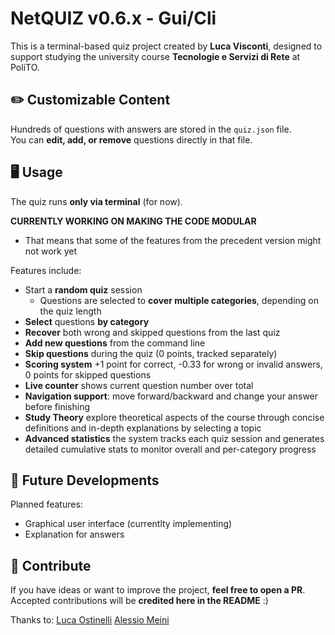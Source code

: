 # NetQUIZ v0.6.x - Gui/Cli

This is a terminal-based quiz project created by **Luca Visconti**, designed to support studying the university course **Tecnologie e Servizi di Rete** at PoliTO.

## ✏️ Customizable Content  
Hundreds of questions with answers are stored in the `quiz.json` file.  
You can **edit, add, or remove** questions directly in that file.

## 🖥️ Usage  
The quiz runs **only via terminal** (for now).  

**CURRENTLY WORKING ON MAKING THE CODE MODULAR**
- That means that some of the features from the precedent version might not work yet

Features include:  
- Start a **random quiz** session  
  - Questions are selected to **cover multiple categories**, depending on the quiz length  
- **Select** questions **by category**
- **Recover** both wrong and skipped questions from the last quiz  
- **Add new questions** from the command line  
- **Skip questions** during the quiz (0 points, tracked separately)  
- **Scoring system** +1 point for correct, -0.33 for wrong or invalid answers, 0 points for skipped questions  
- **Live counter** shows current question number over total  
- **Navigation support**: move forward/backward and change your answer before finishing  
- **Study Theory** explore theoretical aspects of the course through concise definitions and in-depth explanations by selecting a topic
- **Advanced statistics** the system tracks each quiz session and generates detailed cumulative stats to monitor overall and per-category progress


## 🚧 Future Developments  
Planned features:  
- Graphical user interface (currentlty implementing) 
- Explanation for answers  

## 🤝 Contribute  
If you have ideas or want to improve the project, **feel free to open a PR**.  
Accepted contributions will be **credited here in the README** :)

Thanks to:
[Luca Ostinelli](https://github.com/lucaosti)
[Alessio Meini](https://github.com/Tartayoshi)

